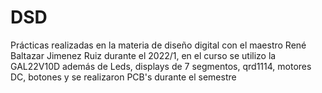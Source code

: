 # DSD
 Prácticas realizadas en la materia de diseño digital con el maestro René Baltazar Jimenez Ruiz durante el 2022/1, en el curso se utilizo la GAL22V10D además de  Leds, displays de 7 segmentos, qrd1114, motores DC, botones y se realizaron PCB's durante el semestre
